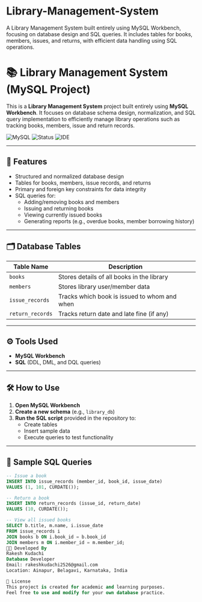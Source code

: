 # Library-Management-System
A Library Management System built entirely using MySQL Workbench, focusing on database design and SQL queries. It includes tables for books, members, issues, and returns, with efficient data handling using SQL operations.

# 📚 Library Management System (MySQL Project)

This is a **Library Management System** project built entirely using **MySQL Workbench**. It focuses on database schema design, normalization, and SQL query implementation to efficiently manage library operations such as tracking books, members, issue and return records.

![MySQL](https://img.shields.io/badge/Database-MySQL-blue?logo=mysql)
![Status](https://img.shields.io/badge/Project%20Status-Completed-brightgreen)
![IDE](https://img.shields.io/badge/IDE-MySQL%20Workbench-orange?logo=mysql)

---

## 🧩 Features

- Structured and normalized database design  
- Tables for books, members, issue records, and returns  
- Primary and foreign key constraints for data integrity  
- SQL queries for:
  - Adding/removing books and members  
  - Issuing and returning books  
  - Viewing currently issued books  
  - Generating reports (e.g., overdue books, member borrowing history)

---

## 🗂️ Database Tables

| Table Name      | Description                                 |
|------------------|---------------------------------------------|
| `books`          | Stores details of all books in the library |
| `members`        | Stores library user/member data             |
| `issue_records`  | Tracks which book is issued to whom and when|
| `return_records` | Tracks return date and late fine (if any)   |

---

## ⚙️ Tools Used

- **MySQL Workbench**  
- **SQL** (DDL, DML, and DQL queries)

---

## 🛠️ How to Use

1. **Open MySQL Workbench**
2. **Create a new schema** (e.g., `library_db`)
3. **Run the SQL script** provided in the repository to:
   - Create tables
   - Insert sample data
   - Execute queries to test functionality

---

## 🚀 Sample SQL Queries

```sql
-- Issue a book
INSERT INTO issue_records (member_id, book_id, issue_date)
VALUES (1, 101, CURDATE());

-- Return a book
INSERT INTO return_records (issue_id, return_date)
VALUES (10, CURDATE());

-- View all issued books
SELECT b.title, m.name, i.issue_date
FROM issue_records i
JOIN books b ON i.book_id = b.book_id
JOIN members m ON i.member_id = m.member_id;
👨‍💻 Developed By
Rakesh Kudachi
Database Developer
Email: rakeshkudachi2526@gmail.com
Location: Ainapur, Belagavi, Karnataka, India

📄 License
This project is created for academic and learning purposes.
Feel free to use and modify for your own database practice.

